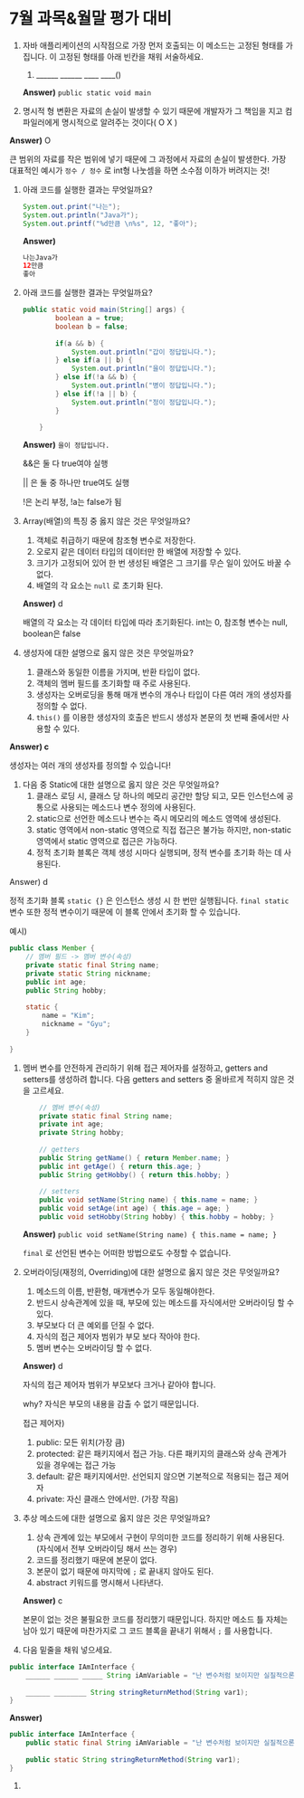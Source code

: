 # 7월 과목&월말 평가 대비

1. 자바 애플리케이션의 시작점으로 가장 먼저 호출되는 이 메소드는 고정된 형태를 가집니다. 이 고정된 형태를 아래 빈칸을 채워 서술하세요.
    1. ______ ______ ____ ____()
    
    **Answer)** `public static void main` 
    

1. 명시적 형 변환은 자료의 손실이 발생할 수 있기 때문에 개발자가 그 책임을 지고 컴파일러에게 명시적으로 알려주는 것이다( O X )

**Answer)** O

큰 범위의 자료를 작은 범위에 넣기 때문에 그 과정에서 자료의 손실이  발생한다. 가장 대표적인 예시가 `정수 / 정수` 로 int형 나눗셈을 하면 소수점 이하가 버려지는 것!

1. 아래 코드를 실행한 결과는 무엇일까요?
    
    ```java
    System.out.print("나는");
    System.out.println("Java가");
    System.out.printf("%d만큼 \n%s", 12, "좋아");
    ```
    
    **Answer)** 
    
    ```java
    나는Java가
    12만큼 
    좋아
    ```
    
2. 아래 코드를 실행한 결과는 무엇일까요?
    
    ```java
    public static void main(String[] args) {
    		boolean a = true;
    		boolean b = false;
    		
    		if(a && b) {
    			System.out.println("갑이 정답입니다.");
    		} else if(a || b) {
    			System.out.println("을이 정답입니다.");
    		} else if(!a && b) {
    			System.out.println("병이 정답입니다.");
    		} else if(!a || b) {
    			System.out.println("정이 정답입니다.");
    		}		
    		
    	}
    ```
    
    **Answer)** `을이 정답입니다.` 
    
    &&은 둘 다 true여야 실행
    
    || 은 둘 중 하나만 true여도 실행
    
    !은 논리 부정, !a는 false가 됨
    
3. Array(배열)의 특징  중 옳지 않은 것은 무엇일까요?
    1. 객체로 취급하기 때문에 참조형 변수로 저장한다.
    2. 오로지 같은 데이터 타입의 데이터만 한 배열에 저장할 수 있다.
    3. 크기가 고정되어 있어 한 번 생성된 배열은 그 크기를 무슨 일이 있어도 바꿀 수 없다.
    4. 배열의 각 요소는 `null` 로 초기화 된다.
    
    **Answer)** d
    
    배열의 각 요소는 각 데이터 타입에 따라 초기화된다. int는 0, 참조형 변수는 null, boolean은 false
    
4. 생성자에 대한 설명으로 옳지 않은 것은 무엇일까요?
    1. 클래스와 동일한 이름을 가지며, 반환 타입이 없다.
    2. 객체의 멤버 필드를 초기화할 때 주로 사용된다.
    3. 생성자는 오버로딩을 통해 매개 변수의 개수나 타입이 다른 여러 개의 생성자를 정의할 수 없다.
    4. `this()` 를 이용한 생성자의 호출은 반드시 생성자 본문의 첫 번째 줄에서만 사용할 수 있다.

**Answer) c**

생성자는 여러 개의 생성자를 정의할 수 있습니다!

1. 다음 중 Static에 대한 설명으로 옳지 않은 것은 무엇일까요?
    1. 클래스 로딩 시, 클래스 당 하나의 메모리 공간만 할당 되고, 모든 인스턴스에 공통으로 사용되는 메소드나 변수 정의에 사용된다.
    2. static으로 선언한 메소드나 변수는 즉시 메모리의 메소드 영역에 생성된다.
    3. static 영역에서 non-static 영역으로 직접 접근은 불가능 하지만, non-static 영역에서 static 영역으로 접근은 가능하다.
    4. 정적 초기화 블록은 객체 생성 시마다 실행되며, 정적 변수를 초기화 하는 데 사용된다.

Answer) d

정적 초기화 블록 `static {}` 은 인스턴스 생성 시 한 번만 실행됩니다. `final static` 변수 또한 정적 변수이기 때문에 이 블록 안에서 초기화 할 수 있습니다.

예시)

```java
public class Member {
	// 멤버 필드 -> 멤버 변수(속성)
	private static final String name;
	private static String nickname;
	public int age;
	public String hobby;	
	
	static {
		name = "Kim";
		nickname = "Gyu";
	}
	
}	
```

1. 멤버 변수를 안전하게 관리하기 위해 접근 제어자를 설정하고, getters and setters를 생성하려 합니다. 다음 getters and setters 중 올바르게 적히지 않은 것을 고르세요.
    
    ```java
    	// 멤버 변수(속성)
    	private static final String name;
    	private int age;
    	private String hobby;		
    	
    	// getters
    	public String getName() { return Member.name; }
    	public int getAge() { return this.age; }
    	public String getHobby() { return this.hobby; }
    		
    	// setters
    	public void setName(String name) { this.name = name; }
    	public void setAge(int age) { this.age = age; }
    	public void setHobby(String hobby) { this.hobby = hobby; }
    ```
    
    **Answer)** `public void setName(String name) { this.name = name; }` 
    
    `final` 로 선언된 변수는 어떠한 방법으로도 수정할 수 없습니다.
    
2. 오버라이딩(재정의, Overriding)에 대한 설명으로 옳지 않은 것은 무엇일까요?
    1. 메소드의 이름, 반환형, 매개변수가 모두 동일해야한다.
    2. 반드시 상속관계에 있을 때, 부모에 있는 메소드를 자식에서만 오버라이딩 할 수 있다.
    3. 부모보다 더 큰 예외를 던질 수 없다.
    4. 자식의 접근 제어자 범위가 부모 보다 작아야 한다.
    5. 멤버 변수는 오버라이딩 할 수 없다.
    
    **Answer)** d
    
    자식의 접근 제어자 범위가 부모보다 크거나 같아야 합니다.
    
    why? 자식은 부모의 내용을 감출 수 없기 때문입니다. 
    
    접근 제어자) 
    
    1. public: 모든 위치(가장 큼)
    2. protected: 같은 패키지에서 접근 가능. 다른 패키지의 클래스와 상속 관계가 있을 경우에는 접근 가능
    3. default: 같은 패키지에서만. 선언되지 않으면 기본적으로 적용되는 접근 제어자
    4. private: 자신 클래스 안에서만. (가장 작음)
    
3. 추상 메소드에 대한 설명으로 옳지 않은 것은 무엇일까요?
    1. 상속 관계에 있는 부모에서 구현이 무의미한 코드를 정리하기 위해 사용된다.(자식에서 전부 오버라이딩 해서 쓰는 경우)
    2. 코드를 정리했기 때문에 본문이 없다.
    3. 본문이 없기 때문에 마지막에 `;` 로 끝내지 않아도 된다.
    4. abstract 키워드를 명시해서 나타낸다.
    
    **Answer)** c
    
    본문이 없는 것은 불필요한 코드를 정리했기 때문입니다. 하지만 메소드 틀 자체는 남아 있기 때문에 마찬가지로 그 코드 블록을 끝내기 위해서 `;` 를 사용합니다.
    
4. 다음 밑줄을 채워 넣으세요.

```java
public interface IAmInterface {
	______ ______ _____ String iAmVariable = "난 변수처럼 보이지만 실질적으론 상수야.";
	
	______ ________ String stringReturnMethod(String var1);
}
```

**Answer)** 

```java
public interface IAmInterface {
	public static final String iAmVariable = "난 변수처럼 보이지만 실질적으론 상수야.";
	
	public static String stringReturnMethod(String var1);
}
```

1.